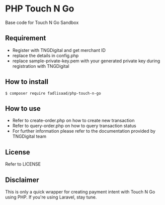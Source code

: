 # PHP Touch N Go
Base code for Touch N Go Sandbox

## Requirement
- Register with TNGDigital and get merchant ID
- replace the details in config.php
- replace sample-private-key.pem with your generated private key during registration with TNGDigital

## How to install
```
$ composer require fadlisaad/php-touch-n-go
```

## How to use
- Refer to create-order.php on how to create new transaction
- Refer to query-order.php on how to query transaction status
- For further information please refer to the documentation provided by TNGDigital team

## License
Refer to LICENSE

## Disclaimer
This is only a quick wrapper for creating payment intent with Touch N Go using PHP. If you're using Laravel, stay tune.